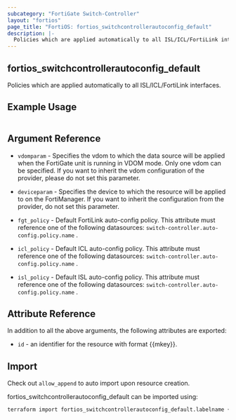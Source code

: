 ```yaml
---
subcategory: "FortiGate Switch-Controller"
layout: "fortios"
page_title: "FortiOS: fortios_switchcontrollerautoconfig_default"
description: |-
  Policies which are applied automatically to all ISL/ICL/FortiLink interfaces.
---
```


## fortios_switchcontrollerautoconfig_default
Policies which are applied automatically to all ISL/ICL/FortiLink interfaces.

## Example Usage

```hcl

```

## Argument Reference
* `vdomparam` - Specifies the vdom to which the data source will be applied when the FortiGate unit is running in VDOM mode. Only one vdom can be specified. If you want to inherit the vdom configuration of the provider, please do not set this parameter.
* `deviceparam` - Specifies the device to which the resource will be applied to on the FortiManager. If you want to inherit the configuration from the provider, do not set this parameter.

* `fgt_policy` - Default FortiLink auto-config policy. This attribute must reference one of the following datasources: `switch-controller.auto-config.policy.name` .
* `icl_policy` - Default ICL auto-config policy. This attribute must reference one of the following datasources: `switch-controller.auto-config.policy.name` .
* `isl_policy` - Default ISL auto-config policy. This attribute must reference one of the following datasources: `switch-controller.auto-config.policy.name` .

## Attribute Reference

In addition to all the above arguments, the following attributes are exported:
* `id` - an identifier for the resource with format {{mkey}}.

## Import

Check out `allow_append` to auto import upon resource creation.

fortios_switchcontrollerautoconfig_default can be imported using:
```sh
terraform import fortios_switchcontrollerautoconfig_default.labelname {{mkey}}
```
